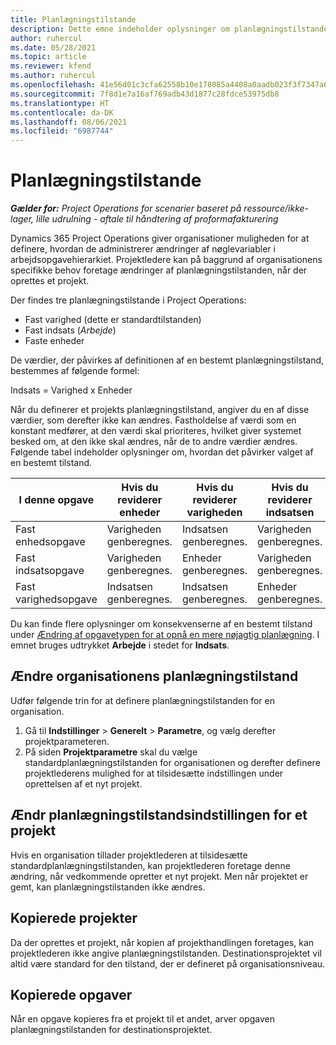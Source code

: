```yaml
---
title: Planlægningstilstande
description: Dette emne indeholder oplysninger om planlægningstilstande.
author: ruhercul
ms.date: 05/28/2021
ms.topic: article
ms.reviewer: kfend
ms.author: ruhercul
ms.openlocfilehash: 41e56d01c3cfa62558b10e178085a4408a0aadb023f3f7347a61d121f542bb08
ms.sourcegitcommit: 7f8d1e7a16af769adb43d1877c28fdce53975db8
ms.translationtype: HT
ms.contentlocale: da-DK
ms.lasthandoff: 08/06/2021
ms.locfileid: "6987744"
---
```

# <a name="scheduling-modes"></a>Planlægningstilstande

_**Gælder for:** Project Operations for scenarier baseret på ressource/ikke-lager, lille udrulning - aftale til håndtering af proformafakturering_


Dynamics 365 Project Operations giver organisationer muligheden for at definere, hvordan de administrerer ændringer af nøglevariabler i arbejdsopgavehierarkiet. Projektledere kan på baggrund af organisationens specifikke behov foretage ændringer af planlægningstilstanden, når der oprettes et projekt.

Der findes tre planlægningstilstande i Project Operations:

  - Fast varighed (dette er standardtilstanden)
  - Fast indsats (*Arbejde*)
  - Faste enheder

De værdier, der påvirkes af definitionen af en bestemt planlægningstilstand, bestemmes af følgende formel:

  Indsats = Varighed x Enheder

Når du definerer et projekts planlægningstilstand, angiver du en af disse værdier, som derefter ikke kan ændres. Fastholdelse af værdi som en konstant medfører, at den værdi skal prioriteres, hvilket giver systemet besked om, at den ikke skal ændres, når de to andre værdier ændres. Følgende tabel indeholder oplysninger om, hvordan det påvirker valget af en bestemt tilstand.

| **I denne opgave**             | **Hvis du reviderer enheder**   | **Hvis du reviderer varigheden** | **Hvis du reviderer indsatsen**  |
|----------------------|---------------------------|----------------------------|---------------------------|
| Fast enhedsopgave     | Varigheden genberegnes. | Indsatsen genberegnes.    | Varigheden genberegnes. |
| Fast indsatsopgave    | Varigheden genberegnes. | Enheder genberegnes.    | Varigheden genberegnes. |
| Fast varighedsopgave  | Indsatsen genberegnes.   | Indsatsen genberegnes.    | Enheder genberegnes.   |

Du kan finde flere oplysninger om konsekvenserne af en bestemt tilstand under [Ændring af opgavetypen for at opnå en mere nøjagtig planlægning](https://support.microsoft.com/en-us/office/change-the-task-type-for-more-accurate-scheduling-b0b969ad-45bc-4e9e-8967-435587548a72). I emnet bruges udtrykket **Arbejde** i stedet for **Indsats**.

## <a name="change-the-organizations-scheduling-mode"></a>Ændre organisationens planlægningstilstand

Udfør følgende trin for at definere planlægningstilstanden for en organisation.

1. Gå til **Indstillinger** \> **Generelt** \> **Parametre**, og vælg derefter projektparameteren. 
2. På siden **Projektparametre** skal du vælge standardplanlægningstilstanden for organisationen og derefter definere projektlederens mulighed for at tilsidesætte indstillingen under oprettelsen af et nyt projekt.

## <a name="change-the-scheduling-mode-setting-on-a-project"></a>Ændr planlægningstilstandsindstillingen for et projekt

Hvis en organisation tillader projektlederen at tilsidesætte standardplanlægningstilstanden, kan projektlederen foretage denne ændring, når vedkommende opretter et nyt projekt. Men når projektet er gemt, kan planlægningstilstanden ikke ændres.

## <a name="copied-projects"></a>Kopierede projekter

Da der oprettes et projekt, når kopien af projekthandlingen foretages, kan projektlederen ikke angive planlægningstilstanden. Destinationsprojektet vil altid være standard for den tilstand, der er defineret på organisationsniveau.

## <a name="copied-tasks"></a>Kopierede opgaver

Når en opgave kopieres fra et projekt til et andet, arver opgaven planlægningstilstanden for destinationsprojektet.
